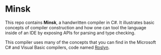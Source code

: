 # Minsk

This repo contains **Minsk**, a handwritten compiler in C#. It illustrates basic
concepts of compiler construction and how one can tool the language inside of an
IDE by exposing APIs for parsing and type checking.

This compiler uses many of the concepts that you can find in the Microsoft
C# and Visual Basic compilers, code named [Roslyn].

[ds9-minsk]: https://www.youtube.com/watch?v=138gX3wolOo
[Roslyn]: https://github.com/dotnet/roslyn
